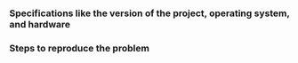 ### Specifications like the version of the project, operating system, and hardware

### Steps to reproduce the problem
